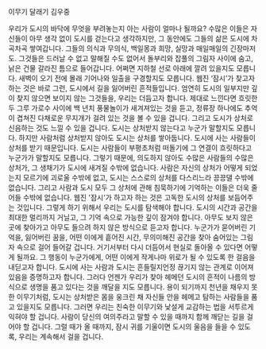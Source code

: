 이무기 달래기
김우중

우리가 도시의 바닥에 무엇을 부려놓는지 아는 사람이 얼마나 될까요?
수많은 이들은 자신들이 아무 생각 없이 도시를 걷는다고 생각하지만, 그 동안에도 그들의 삶은 도시에 차곡차곡 쌓여갑니다. 그들의 의식과 무의식, 백일몽과 희망, 실망과 매일매일의 긴장마저도.
그것들은 드러날 수 없고 말해질 수도 없어서 돌부리와 잡풀의 그림자 사이에 숨고, 낡은 건물 갈라진 틈으로 들어갑니다. 어쩌면 지하철 선로 아래에 깔려 있을지도 모릅니다. 새벽이 오기 전에 몰래 기어나와 일출을 구경할지도 모릅니다.
웹진 ‘잠시’가 찾고자 하는 것은 바로 그런, 도시에서 길을 잃어버린 흔적들입니다. 엄연히 도시의 일부지만 깊이 찾지 않으면 보이지 않는 그것들을, 우리는 더듬고자 합니다. 제대로 느낀다면 흐릿한 두 그루 가로수 사이에 백 년치 풍물놀이가 새겨져있는 것을 듣고, 정류장 하나에도 추억이 겹쳐진 다채로운 무지개가 걸려 있는 것을 볼 수 있을 겁니다.
그리고 도시가 상처로 신음하는 것도 느낄 수 있을 겁니다.
도시는 상처받지 않는다고 누군가 말할지도 모릅니다. 하지만 사람처럼 상처받지 않아도 도시는 상처를 쌓아둡니다. 도시에 사는 사람들이 상처를 받기 때문입니다. 도시는 사람들이 부평초처럼 떠돌기에 그 연결이 흐릿하다고 누군가가 말할지도 모릅니다. 그렇기 때문에, 의도하지 않아도 수많은 사람들의 수많은 상처가, 그 생채기가 도시에 새겨질 수밖에 없습니다.
사람은 자신의 상처가 어떻게 되었는지 모르기에 괴로울 수밖에 없고, 도시는 스스로의 상처를 다스리느라 끙끙댈 수밖에 없습니다. 그리고 사람과 도시 모두 그 상처에 관해 침묵하기에 기억하는 이들은 더욱 줄어들 수밖에 없습니다.
웹진 '잠시'가 하고자 하는 것은 고독한 도시의 상처를 보듬어주는 것입니다. 그렇게 하기 위해서 우리는 도시를 탐색해야 합니다. 도시의 시간과 공간을 최대한 멀리까지 거닐고, 그 기억 속으로 가능한 깊이 잠겨야 합니다. 아무도 보지 않은 곳에 찾아가고 아무도 들으려 하지 않은 방식으로 듣고자 합니다.
누군가가 묻어버린 기억을, 잃어버린 꿈을, 어떤 이에게 흩어진 시간, 무의미해진 공간을 찾아 숨어있는 그림자 속으로 걸어 들어갈 겁니다. 거기서부터 다시 더듬어서 현실로 돌아올 수 있다면 어떻게 될까요. 그 행동이 누군가에게, 어떤 이에게 작게나마 위로가 될 수 있도록 한 걸음을 내딛고자 합니다. 도시에 사는 사람과 도시는 흔들릴지언정 끊기지 않는 관계로 이어져 있음을 증명하고자 합니다.
그러다 언젠가 우리가 찾아 헤메던 도시의 흔적이 나름의 방식으로 생명을 품고 있다는 것을 깨달을 지도 모릅니다.  용이 되기까지 천년을 채우지 못한 이무기처럼, 도시는 상처받은 몸을 웅크린 채 자신들 안을 헤메고 탐하는 사람들을 품고 있을지도 모릅니다. 그러면 우리는 친숙한 이무기와 낯설게 교감하는 법을 서투르게 익혀야 할 겁니다. 사람이 당신의 여의주라고 말할 수 있을 때까지 함께 깨닫는 길을 걸어야 할 겁니다.
그럴 때가 올 때까지, 잠시 귀를 기울이면 도시의 울음을 들을 수 있도록, 우리는 계속해서 걸을 겁니다.
